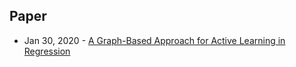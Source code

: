 ## Paper
- Jan 30, 2020 - [A Graph-Based Approach for Active Learning in Regression](https://arxiv.org/abs/2001.11143)